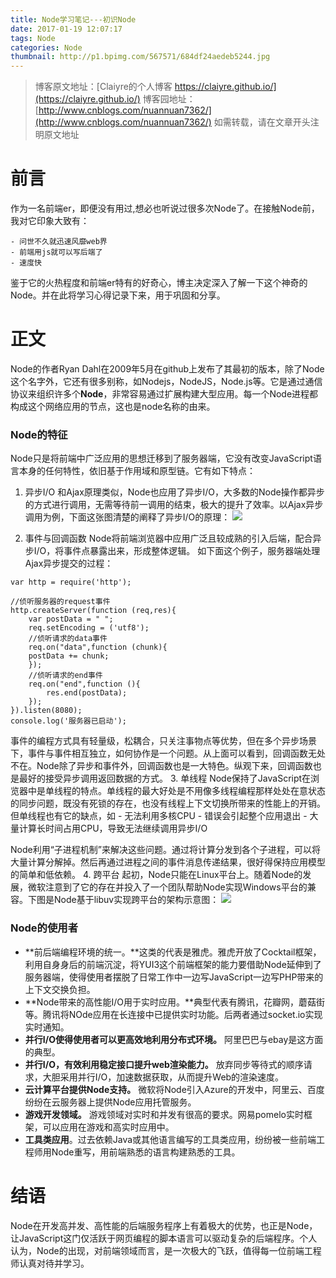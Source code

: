 ```yaml
---
title: Node学习笔记---初识Node
date: 2017-01-19 12:07:17
tags: Node 
categories: Node
thumbnail: http://p1.bpimg.com/567571/684df24aedeb5244.jpg
---
```



>博客原文地址：[Claiyre的个人博客 https://claiyre.github.io/](https://claiyre.github.io/)
>博客园地址：[http://www.cnblogs.com/nuannuan7362/](http://www.cnblogs.com/nuannuan7362/)
>如需转载，请在文章开头注明原文地址


# 前言
作为一名前端er，即便没有用过,想必也听说过很多次Node了。在接触Node前，我对它印象大致有：

    - 问世不久就迅速风靡web界
    - 前端用js就可以写后端了
    - 速度快

<!--more-->

鉴于它的火热程度和前端er特有的好奇心，博主决定深入了解一下这个神奇的Node。并在此将学习心得记录下来，用于巩固和分享。

# 正文
Node的作者Ryan Dahl在2009年5月在github上发布了其最初的版本，除了Node这个名字外，它还有很多别称，如Nodejs，NodeJS，Node.js等。它是通过通信协议来组织许多个**Node**，非常容易通过扩展构建大型应用。每一个Node进程都构成这个网络应用的节点，这也是node名称的由来。
### Node的特征
Node只是将前端中广泛应用的思想迁移到了服务器端，它没有改变JavaScript语言本身的任何特性，依旧基于作用域和原型链。它有如下特点：
1. 异步I/O
和Ajax原理类似，Node也应用了异步I/O，大多数的Node操作都异步的方式进行调用，无需等待前一调用的结束，极大的提升了效率。以Ajax异步调用为例，下面这张图清楚的阐释了异步I/O的原理：
![](http://p1.bqimg.com/567571/a29c4f04b95d7169.png)


2. 事件与回调函数
Node将前端浏览器中应用广泛且较成熟的引入后端，配合异步I/O，将事件点暴露出来，形成整体逻辑。
如下面这个例子，服务器端处理Ajax异步提交的过程：

```
var http = require('http');

//侦听服务器的request事件
http.createServer(function (req,res){                                                                      
	var postData = " ";
	req.setEncoding = ('utf8');                                                                   
	//侦听请求的data事件
	req.on("data",function (chunk){
	postData += chunk;
	});
	//侦听请求的end事件
	req.on("end",function (){
		res.end(postData);
	});
}).listen(8080);
console.log('服务器已启动');

```

事件的编程方式具有轻量级，松耦合，只关注事物点等优势，但在多个异步场景下，事件与事件相互独立，如何协作是一个问题。从上面可以看到，回调函数无处不在。Node除了异步和事件外，回调函数也是一大特色。纵观下来，回调函数也是最好的接受异步调用返回数据的方式。
3. 单线程
Node保持了JavaScript在浏览器中是单线程的特点。单线程的最大好处是不用像多线程编程那样处处在意状态的同步问题，既没有死锁的存在，也没有线程上下文切换所带来的性能上的开销。但单线程也有它的缺点，如
	- 无法利用多核CPU
	- 错误会引起整个应用退出
	- 大量计算长时间占用CPU，导致无法继续调用异步I/O 

Node利用“子进程机制”来解决这些问题。通过将计算分发到各个子进程，可以将大量计算分解掉。然后再通过进程之间的事件消息传递结果，很好得保持应用模型的简单和低依赖。
4. 跨平台
起初，Node只能在Linux平台上。随着Node的发展，微软注意到了它的存在并投入了一个团队帮助Node实现Windows平台的兼容。下图是Node基于libuv实现跨平台的架构示意图：
![](http://p1.bpimg.com/567571/32f99fbd3c8181ed.png)

### Node的使用者
- **前后端编程环境的统一。**这类的代表是雅虎。雅虎开放了Cocktail框架，利用自身身后的前端沉淀，将YUI3这个前端框架的能力要借助Node延伸到了服务器端，使得使用者摆脱了日常工作中一边写JavaScript一边写PHP带来的上下文交换负担。
- **Node带来的高性能I/O用于实时应用。**典型代表有腾讯，花瓣网，蘑菇街等。腾讯将NOde应用在长连接中已提供实时功能。后两者通过socket.io实现实时通知。
- **并行I/O使得使用者可以更高效地利用分布式环境。** 阿里巴巴与ebay是这方面的典型。
- **并行I/O，有效利用稳定接口提升web渲染能力。** 放弃同步等待式的顺序请求，大胆采用并行I/O，加速数据获取，从而提升Web的渲染速度。
- **云计算平台提供Node支持。** 微软将Node引入Azure的开发中，阿里云、百度纷纷在云服务器上提供Node应用托管服务。
- **游戏开发领域。** 游戏领域对实时和并发有很高的要求。网易pomelo实时框架，可以应用在游戏和高实时应用中。
- **工具类应用**。过去依赖Java或其他语言编写的工具类应用，纷纷被一些前端工程师用Node重写，用前端熟悉的语言构建熟悉的工具。

# 结语
Node在开发高并发、高性能的后端服务程序上有着极大的优势，也正是Node，让JavaScript这门仅活跃于网页编程的脚本语言可以驱动复杂的后端程序。个人认为，Node的出现，对前端领域而言，是一次极大的飞跃，值得每一位前端工程师认真对待并学习。


